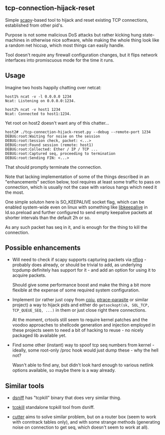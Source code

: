 tcp-connection-hijack-reset
--------------------

Simple [scapy](http://www.secdev.org/projects/scapy/)-based tool to hijack and
reset existing TCP connections, established from other pid's.

Purpose is not some malicious DoS attacks but rather kicking hung state-machines
in otherwise nice software, while making the whole thing look like a random net
hiccup, which most things can easily handle.

Tool doesn't require any firewall configuration changes, but it flips network
interfaces into promiscuous mode for the time it runs.


Usage
--------------------

Imagine two hosts happily chatting over netcat:

	host1% ncat -v -l 0.0.0.0 1234
	Ncat: Listening on 0.0.0.0:1234.

	host2% ncat -v host1 1234
	Ncat: Connected to host1:1234.

Yet root on host2 doesn't want any of this chatter...

	host2# ./tcp-connection-hijack-reset.py --debug --remote-port 1234
	DEBUG:root:Waiting for noise on the session
	DEBUG:root:Session check, packet: <...>
	DEBUG:root:Found session (remote: host1)
	DEBUG:root:Collected: Ether / IP / TCP ...
	DEBUG:root:Captured seq, proceeding to termination
	DEBUG:root:Sending FIN: <...>

That should promptly terminate the connection.

Note that lacking implementation of some of the things described in an
"enhancements" section below, tool requires at least some traffic to pass on
connection, which is usually not the case with various hangs which need it the
most.

One simple soluton here is SO_KEEPALIVE socket flag, which can be enabled
system-wide even on linux with something like
[libkeepalive](http://libkeepalive.sourceforge.net/) in ld.so.preload and
further configured to send empty keepalive packets at shorter intervals than the
default 2h or so.

As any such packet has seq in it, and is enough for the thing to kill the
connection.


Possible enhancements
--------------------

- Will need to check if scapy supports capturing packets via
	[nflog](http://wiki.wireshark.org/CaptureSetup/NFLOG) - probably does already,
	or should be trivial to add, as underlying tcpdump definitely has support for
	it - and add an option for using it to acquire packets.

	Should give some performance boost and make the thing a bit more flexible at
	the expense of some required system configuration.

- Implement (or rather just copy from [cpiu](http://criu.org/),
	[ptrace-parasite](https://code.google.com/p/ptrace-parasite/) or similar
	project) a way to hijack pids and either do `getsockopt(sk, SOL_TCP,
	TCP_QUEUE_SEQ, ...)` in them or just close right there connections.

	At the moment, crtools still seem to require kernel patches and the voodoo
	approaches to shellcode generation and injection employed in these projects
	seem to need a bit of hacking to reuse - no nicely packaged lib available yet.

- Find some other (instant) way to spoof tcp seq numbers from kernel - ideally,
	some root-only /proc hook would just dump these - why the hell not?

	Wasn't able to find any, but didn't look hard enough to various netlink
	options available, so maybe there is a way already.


Similar tools
--------------------

- [dsniff](http://www.monkey.org/~dugsong/dsniff/) has "tcpkill" binary that
	does very similar thing.

- [tcpkill](https://github.com/chartbeat/tcpkill) standalone tcpkill tool from
	dsniff.

- [cutter](http://www.digitage.co.uk/digitage/software/cutter) aims to solve
	similar problem, but on a router box (seem to work with conntrack tables
	only), and with some strange methods (generating noise on connection to get
	seq, which doesn't seem to work at all).
